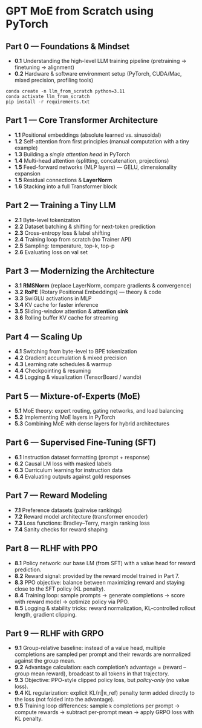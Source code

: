 # GPT MoE from Scratch using PyTorch

## Part 0 — Foundations & Mindset
- **0.1** Understanding the high-level LLM training pipeline (pretraining → finetuning → alignment)
- **0.2** Hardware & software environment setup (PyTorch, CUDA/Mac, mixed precision, profiling tools)

```
conda create -n llm_from_scratch python=3.11
conda activate llm_from_scratch
pip install -r requirements.txt
```

## Part 1 — Core Transformer Architecture
- **1.1** Positional embeddings (absolute learned vs. sinusoidal)
- **1.2** Self-attention from first principles (manual computation with a tiny example)
- **1.3** Building a *single attention head* in PyTorch
- **1.4** Multi-head attention (splitting, concatenation, projections)
- **1.5** Feed-forward networks (MLP layers) — GELU, dimensionality expansion
- **1.5** Residual connections & **LayerNorm**
- **1.6** Stacking into a full Transformer block

## Part 2 — Training a Tiny LLM
- **2.1** Byte-level tokenization
- **2.2** Dataset batching & shifting for next-token prediction
- **2.3** Cross-entropy loss & label shifting
- **2.4** Training loop from scratch (no Trainer API)
- **2.5** Sampling: temperature, top-k, top-p
- **2.6** Evaluating loss on val set

## Part 3 — Modernizing the Architecture
- **3.1** **RMSNorm** (replace LayerNorm, compare gradients & convergence)
- **3.2** **RoPE** (Rotary Positional Embeddings) — theory & code
- **3.3** SwiGLU activations in MLP
- **3.4** KV cache for faster inference
- **3.5** Sliding-window attention & **attention sink**
- **3.6** Rolling buffer KV cache for streaming

## Part 4 — Scaling Up
- **4.1** Switching from byte-level to BPE tokenization
- **4.2** Gradient accumulation & mixed precision
- **4.3** Learning rate schedules & warmup
- **4.4** Checkpointing & resuming
- **4.5** Logging & visualization (TensorBoard / wandb)

## Part 5 — Mixture-of-Experts (MoE)
- **5.1** MoE theory: expert routing, gating networks, and load balancing
- **5.2** Implementing MoE layers in PyTorch
- **5.3** Combining MoE with dense layers for hybrid architectures

## Part 6 — Supervised Fine-Tuning (SFT)
- **6.1** Instruction dataset formatting (prompt + response)
- **6.2** Causal LM loss with masked labels
- **6.3** Curriculum learning for instruction data
- **6.4** Evaluating outputs against gold responses

## Part 7 — Reward Modeling
- **7.1** Preference datasets (pairwise rankings)
- **7.2** Reward model architecture (transformer encoder)
- **7.3** Loss functions: Bradley–Terry, margin ranking loss
- **7.4** Sanity checks for reward shaping

## Part 8 — RLHF with PPO
- **8.1** Policy network: our base LM (from SFT) with a value head for reward prediction.
- **8.2** Reward signal: provided by the reward model trained in Part 7.
- **8.3** PPO objective: balance between maximizing reward and staying close to the SFT policy (KL penalty).
- **8.4** Training loop: sample prompts → generate completions → score with reward model → optimize policy via PPO.
- **8.5** Logging & stability tricks: reward normalization, KL-controlled rollout length, gradient clipping.

## Part 9 — RLHF with GRPO
- **9.1** Group-relative baseline: instead of a value head, multiple completions are sampled per prompt and their rewards are normalized against the group mean.
- **9.2** Advantage calculation: each completion’s advantage = (reward – group mean reward), broadcast to all tokens in that trajectory.
- **9.3** Objective: PPO-style clipped policy loss, but *policy-only* (no value loss).
- **9.4** KL regularization: explicit KL(π‖π_ref) penalty term added directly to the loss (not folded into the advantage).
- **9.5** Training loop differences: sample `k` completions per prompt → compute rewards → subtract per-prompt mean → apply GRPO loss with KL penalty.
